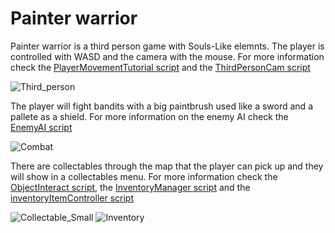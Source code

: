 # Painter warrior
Painter warrior is a third person game with Souls-Like elemnts. The player is controlled with WASD and the camera with the mouse. For more information check the [PlayerMovementTutorial script](https://github.com/Mickname342/Painter_Warrior/blob/main/RPG-Game%20Production%202/Assets/Scripts/PlayerMovementTutorial.cs) and the [ThirdPersonCam script](https://github.com/Mickname342/Painter_Warrior/blob/main/RPG-Game%20Production%202/Assets/Scripts/ThirdPersonCam.cs)

![Third_person](https://github.com/Mickname342/Painter_Warrior/blob/main/Images/Third%20person_Small.png)

The player will fight bandits with a big paintbrush used like a sword and a pallete as a shield. For more information on the enemy AI check the [EnemyAI script](https://github.com/Mickname342/Painter_Warrior/blob/main/RPG-Game%20Production%202/Assets/Scripts/EnemyAI.cs)

![Combat](https://github.com/Mickname342/Painter_Warrior/blob/main/Images/Combat_Small.PNG)

There are collectables through the map that the player can pick up and they will show in a collectables menu. For more information check the [ObjectInteract script](https://github.com/Mickname342/Painter_Warrior/blob/main/RPG-Game%20Production%202/Assets/Scripts/ObjectInteract.cs), the [InventoryManager script](https://github.com/Mickname342/Painter_Warrior/blob/main/RPG-Game%20Production%202/Assets/Scripts/InventoryManager.cs) and the [inventoryItemController script](https://github.com/Mickname342/Painter_Warrior/blob/main/RPG-Game%20Production%202/Assets/Scripts/inventoryItemController.cs)

![Collectable_Small](https://github.com/Mickname342/Painter_Warrior/blob/main/Images/Collectables_Small.png) ![Inventory](https://github.com/Mickname342/Painter_Warrior/blob/main/Images/Collectables%20Menu.PNG)
 
